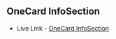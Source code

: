 ## OneCard InfoSection

- Live Link - [OneCard InfoSection](https://webdev-onecard-html-css-madhavsahi.netlify.app/ "Live Link")